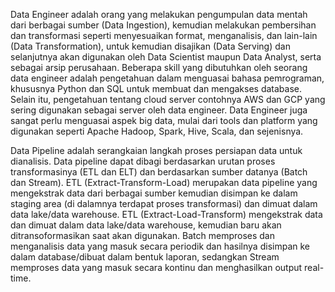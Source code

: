 Data Engineer adalah orang yang melakukan pengumpulan data mentah dari berbagai sumber (Data Ingestion), kemudian melakukan pembersihan dan transformasi seperti menyesuaikan format, menganalisis, dan lain-lain (Data Transformation), untuk kemudian disajikan (Data Serving) dan selanjutnya akan digunakan oleh Data Scientist maupun Data Analyst, serta sebagai arsip perusahaan. Beberapa skill yang dibutuhkan oleh seorang data engineer adalah pengetahuan dalam menguasai bahasa pemrograman, khususnya Python dan SQL untuk membuat dan mengakses database. Selain itu, pengetahuan tentang cloud server contohnya AWS dan GCP yang sering digunakan sebagai server oleh data engineer. Data Engineer juga sangat perlu menguasai aspek big data, mulai dari tools dan platform yang digunakan seperti Apache Hadoop, Spark, Hive, Scala, dan sejenisnya.

Data Pipeline adalah serangkaian langkah proses persiapan data untuk dianalisis. Data pipeline dapat dibagi berdasarkan urutan proses transformasinya (ETL dan ELT) dan berdasarkan sumber datanya (Batch dan Stream). ETL (Extract-Transform-Load) merupakan data pipeline yang mengekstrak data dari berbagai sumber kemudian disimpan ke dalam staging area (di dalamnya terdapat proses transformasi) dan dimuat dalam data lake/data warehouse. ETL (Extract-Load-Transform) mengekstrak data dan dimuat dalam data lake/data warehouse, kemudian baru akan ditransoformasikan saat akan digunakan. Batch memproses dan menganalisis data yang masuk secara periodik dan hasilnya disimpan ke dalam database/dibuat dalam bentuk laporan, sedangkan Stream memproses data yang masuk secara kontinu dan menghasilkan output real-time.